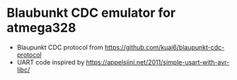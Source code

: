 # Blaubunkt CDC emulator for atmega328

* Blaupunkt CDC protocol from https://github.com/kuai6/blaupunkt-cdc-protocol
* UART code inspired by https://appelsiini.net/2011/simple-usart-with-avr-libc/

